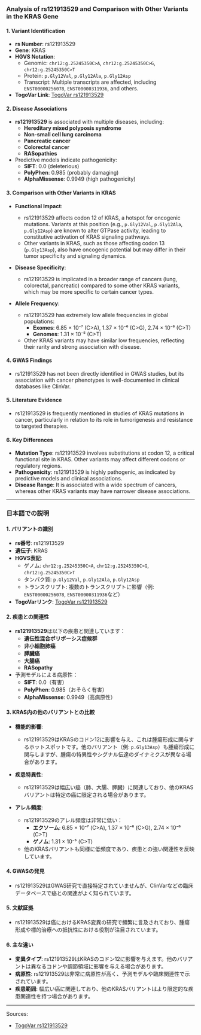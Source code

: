 ### Analysis of rs121913529 and Comparison with Other Variants in the KRAS Gene

#### 1. **Variant Identification**
- **rs Number**: rs121913529
- **Gene**: KRAS
- **HGVS Notation**:
  - Genomic: `chr12:g.25245350C>A`, `chr12:g.25245350C>G`, `chr12:g.25245350C>T`
  - Protein: `p.Gly12Val`, `p.Gly12Ala`, `p.Gly12Asp`
  - Transcript: Multiple transcripts are affected, including `ENST00000256078`, `ENST00000311936`, and others.
- **TogoVar Link**: [TogoVar rs121913529](https://togovar.org/variant/rs121913529)

#### 2. **Disease Associations**
- **rs121913529** is associated with multiple diseases, including:
  - **Hereditary mixed polyposis syndrome**
  - **Non-small cell lung carcinoma**
  - **Pancreatic cancer**
  - **Colorectal cancer**
  - **RASopathies**
- Predictive models indicate pathogenicity:
  - **SIFT**: 0.0 (deleterious)
  - **PolyPhen**: 0.985 (probably damaging)
  - **AlphaMissense**: 0.9949 (high pathogenicity)

#### 3. **Comparison with Other Variants in KRAS**
- **Functional Impact**:
  - rs121913529 affects codon 12 of KRAS, a hotspot for oncogenic mutations. Variants at this position (e.g., `p.Gly12Val`, `p.Gly12Ala`, `p.Gly12Asp`) are known to alter GTPase activity, leading to constitutive activation of KRAS signaling pathways.
  - Other variants in KRAS, such as those affecting codon 13 (`p.Gly13Asp`), also have oncogenic potential but may differ in their tumor specificity and signaling dynamics.

- **Disease Specificity**:
  - rs121913529 is implicated in a broader range of cancers (lung, colorectal, pancreatic) compared to some other KRAS variants, which may be more specific to certain cancer types.

- **Allele Frequency**:
  - rs121913529 has extremely low allele frequencies in global populations:
    - **Exomes**: 6.85 × 10⁻⁷ (C>A), 1.37 × 10⁻⁶ (C>G), 2.74 × 10⁻⁶ (C>T)
    - **Genomes**: 1.31 × 10⁻⁵ (C>T)
  - Other KRAS variants may have similar low frequencies, reflecting their rarity and strong association with disease.

#### 4. **GWAS Findings**
- rs121913529 has not been directly identified in GWAS studies, but its association with cancer phenotypes is well-documented in clinical databases like ClinVar.

#### 5. **Literature Evidence**
- rs121913529 is frequently mentioned in studies of KRAS mutations in cancer, particularly in relation to its role in tumorigenesis and resistance to targeted therapies.

#### 6. **Key Differences**
- **Mutation Type**: rs121913529 involves substitutions at codon 12, a critical functional site in KRAS. Other variants may affect different codons or regulatory regions.
- **Pathogenicity**: rs121913529 is highly pathogenic, as indicated by predictive models and clinical associations.
- **Disease Range**: It is associated with a wide spectrum of cancers, whereas other KRAS variants may have narrower disease associations.

---

### 日本語での説明

#### 1. **バリアントの識別**
- **rs番号**: rs121913529
- **遺伝子**: KRAS
- **HGVS表記**:
  - ゲノム: `chr12:g.25245350C>A`, `chr12:g.25245350C>G`, `chr12:g.25245350C>T`
  - タンパク質: `p.Gly12Val`, `p.Gly12Ala`, `p.Gly12Asp`
  - トランスクリプト: 複数のトランスクリプトに影響（例: `ENST00000256078`, `ENST00000311936`など）
- **TogoVarリンク**: [TogoVar rs121913529](https://togovar.org/variant/rs121913529)

#### 2. **疾患との関連性**
- **rs121913529**は以下の疾患と関連しています：
  - **遺伝性混合ポリポーシス症候群**
  - **非小細胞肺癌**
  - **膵臓癌**
  - **大腸癌**
  - **RASopathy**
- 予測モデルによる病原性：
  - **SIFT**: 0.0（有害）
  - **PolyPhen**: 0.985（おそらく有害）
  - **AlphaMissense**: 0.9949（高病原性）

#### 3. **KRAS内の他のバリアントとの比較**
- **機能的影響**:
  - rs121913529はKRASのコドン12に影響を与え、これは腫瘍形成に関与するホットスポットです。他のバリアント（例: `p.Gly13Asp`）も腫瘍形成に関与しますが、腫瘍の特異性やシグナル伝達のダイナミクスが異なる場合があります。

- **疾患特異性**:
  - rs121913529は幅広い癌（肺、大腸、膵臓）に関連しており、他のKRASバリアントは特定の癌に限定される場合があります。

- **アレル頻度**:
  - rs121913529のアレル頻度は非常に低い：
    - **エクソーム**: 6.85 × 10⁻⁷ (C>A), 1.37 × 10⁻⁶ (C>G), 2.74 × 10⁻⁶ (C>T)
    - **ゲノム**: 1.31 × 10⁻⁵ (C>T)
  - 他のKRASバリアントも同様に低頻度であり、疾患との強い関連性を反映しています。

#### 4. **GWASの発見**
- rs121913529はGWAS研究で直接特定されていませんが、ClinVarなどの臨床データベースで癌との関連がよく知られています。

#### 5. **文献証拠**
- rs121913529は癌におけるKRAS変異の研究で頻繁に言及されており、腫瘍形成や標的治療への抵抗性における役割が注目されています。

#### 6. **主な違い**
- **変異タイプ**: rs121913529はKRASのコドン12に影響を与えます。他のバリアントは異なるコドンや調節領域に影響を与える場合があります。
- **病原性**: rs121913529は非常に病原性が高く、予測モデルや臨床関連性で示されています。
- **疾患範囲**: 幅広い癌に関連しており、他のKRASバリアントはより限定的な疾患関連性を持つ場合があります。

--- 
Sources:
- [TogoVar rs121913529](https://togovar.org/variant/rs121913529)
